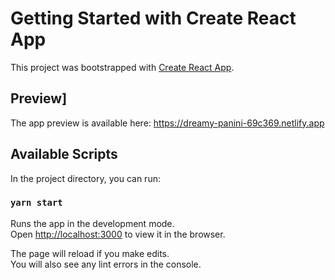 # Getting Started with Create React App

This project was bootstrapped with [Create React App](https://github.com/facebook/create-react-app).

## Preview]

The app preview is available here: https://dreamy-panini-69c369.netlify.app

## Available Scripts

In the project directory, you can run:

### `yarn start`

Runs the app in the development mode.\
Open [http://localhost:3000](http://localhost:3000) to view it in the browser.

The page will reload if you make edits.\
You will also see any lint errors in the console.
